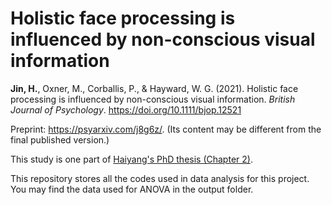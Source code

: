 
# Holistic face processing is influenced by non-conscious visual information

**Jin, H.**, Oxner, M., Corballis, P., & Hayward, W. G. (2021). Holistic face processing is influenced by non-conscious visual information. *British Journal of Psychology*. https://doi.org/10.1111/bjop.12521

Preprint: https://psyarxiv.com/j8g6z/. (Its content may be different from the final published version.)

This study is one part of [Haiyang's PhD thesis (Chapter 2)](https://researchspace.auckland.ac.nz/handle/2292/50468).

This repository stores all the codes used in data analysis for this project. You may find the data used for ANOVA in the output folder. 
